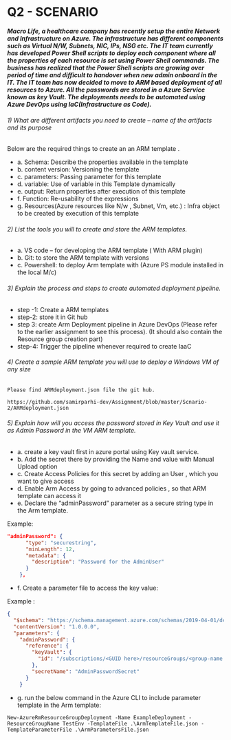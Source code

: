 # Q2 - SCENARIO
_**Macro Life, a healthcare company has recently setup the entire Network and Infrastructure on Azure. 
The infrastructure has different components such as Virtual N/W, Subnets, NIC, IPs, NSG etc.
The IT team currently has developed Power Shell scripts to deploy each component where all the properties of each resource is set using Power Shell commands.
The business has realized that the Power Shell scripts are growing over period of time and difficult to handover when new admin onboard in the IT.
The IT team has now decided to move to ARM based deployment of all resources to Azure.
All the passwords are stored in a Azure Service known as key Vault. The deployments needs to be automated using Azure DevOps using IaC(Infrastructure as Code).**_

###### 1) What are different artifacts you need to create – name of the artifacts and its purpose

  Below are the required things to create an an ARM template .
* a. Schema: Describe the properties available in the template
* b. content version: Versioning  the template
* c. parameters:  Passing parameter for this template
* d. variable: Use of variable in this Template dynamically
* e. output: Return properties after execution of this template
* f. Function: Re-usability of the expressions
* g. Resources(Azure resources like N/w , Subnet, Vm, etc.) : Infra object to be created by execution of this template 

###### 2) List the tools you will to create and store the ARM templates.
* a. VS code – for developing the ARM template  ( With ARM plugin)
* b. Git: to store the ARM template with versions
* c. Powershell: to deploy Arm template with (Azure PS module installed in the local M/c)

###### 3) Explain the process and steps to create automated deployment pipeline.
  * step -1: Create a ARM templates
  * step-2: store it in Git hub
  * step 3: create Arm Deployment pipeline in Azure DevOps (Please refer to the earlier assignment to see this process). (It should also contain the Resource group creation part)
  * step-4: Trigger the pipeline whenever required to create IaaC

###### 4) Create a sample ARM template you will use to deploy a Windows VM of any size

    Please find ARMdeployment.json file the git hub.
    
    https://github.com/samirparhi-dev/Assignment/blob/master/Scnario-2/ARMdeployment.json
    
###### 5) Explain how will you access the password stored in Key Vault and use it as Admin Password in the VM ARM template.

* a. create a key vault first in azure portal using Key vault service.
* b. Add the secret there by providing the Name and value with Manual Upload option 
* c. Create Access Policies for this secret  by adding an User , which you want to give access
* d. Enable Arm Access by going to advanced policies , so that ARM template can access it
* e. Declare the “adminPassword” parameter as a secure string type in the Arm template. 

Example:

```json
"adminPassword": {
      "type": "securestring",
      "minLength": 12,
      "metadata": {
        "description": "Password for the AdminUser"
      }
    },
```
* f.  Create a parameter file to access the key value:

Example :

```json
{
  "$schema": "https://schema.management.azure.com/schemas/2019-04-01/deploymentParameters.json#",
  "contentVersion": "1.0.0.0",
  "parameters": {
    "adminPassword": {
      "reference": {
        "keyVault": {
          "id": "/subscriptions/<GUID here>/resourceGroups/<group-name here>/providers/Microsoft.KeyVault/vaults/<vaultname Here>"
        },
        "secretName": "AdminPasswordSecret"
      }
    }
```
* g. run the below command in the Azure CLI to include parameter template in the Arm template:

```shell
New-AzureRmResourceGroupDeployment -Name ExampleDeployment -ResourceGroupName TestEnv -TemplateFile .\ArmTemplateFile.json -TemplateParameterFile .\ArmParametersFile.json
```

